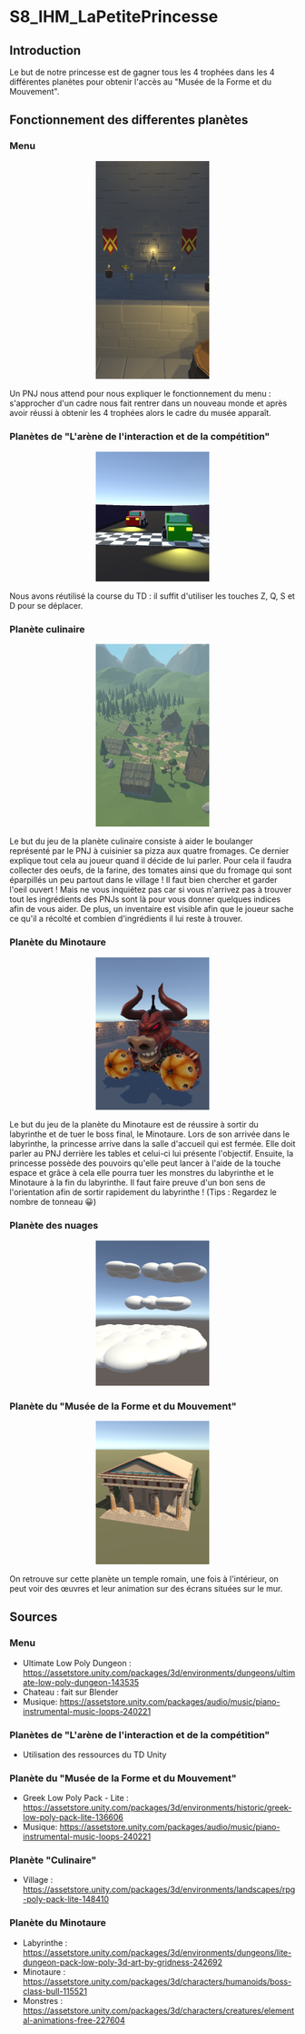 # S8_IHM_LaPetitePrincesse

## Introduction
Le but de notre princesse est de gagner tous les 4 trophées dans les 4 différentes planètes pour obtenir l'accès au "Musée de la Forme et du Mouvement".

## Fonctionnement des differentes planètes
### Menu
<p align="center">
<img src="https://github.com/jordanbenavent/S8_IHM_LaPetitePrincesse/blob/main/La%20petite%20princesse/Assets/Prefab/Emile/cadreMenu.png" width="200">
</p>

Un PNJ nous attend pour nous expliquer le fonctionnement du menu : s'approcher d'un cadre nous fait rentrer dans un nouveau monde et après avoir réussi à obtenir les 4 trophées alors le cadre du musée apparaît.

### Planètes de "L'arène de l'interaction et de la compétition"
<p align="center">
<img src="https://github.com/jordanbenavent/S8_IHM_LaPetitePrincesse/blob/main/La%20petite%20princesse/Assets/Prefab/Emile/cadreRace.png" width="200">
</p>
Nous avons réutilisé la course du TD : il suffit d'utiliser les touches Z, Q, S et D pour se déplacer.

### Planète culinaire
<p align="center">
<img src="https://github.com/jordanbenavent/S8_IHM_LaPetitePrincesse/blob/main/La%20petite%20princesse/Assets/Prefab/Emile/cadreCulinaire.png" width="200">
</p>

Le but du jeu de la planète culinaire consiste à aider le boulanger représenté par le PNJ à cuisinier sa pizza aux quatre fromages. Ce dernier explique tout cela
au joueur quand il décide de lui parler.
Pour cela il faudra collecter des oeufs, de la farine, des tomates ainsi que du fromage qui sont éparpillés un peu partout dans le village ! 
Il faut bien chercher et garder l'oeil ouvert ! Mais ne vous inquiétez pas car si vous n'arrivez pas à trouver tout les ingrédients des PNJs sont là pour vous donner quelques indices afin de vous aider.
De plus, un inventaire est visible afin que le joueur sache ce qu'il a récolté et combien d'ingrédients il lui reste à trouver.


### Planète du Minotaure
<p align="center">
<img src="https://github.com/jordanbenavent/S8_IHM_LaPetitePrincesse/blob/main/La%20petite%20princesse/Assets/Prefab/Emile/cadreMinautor.png" width="200">
</p>

Le but du jeu de la planète du Minotaure est de réussire à sortir du labyrinthe et de tuer le boss final, le Minotaure.
Lors de son arrivée dans le labyrinthe, la princesse arrive dans la salle d'accueil qui est fermée. Elle doit parler au PNJ derrière les tables et celui-ci lui présente l'objectif. Ensuite, la princesse possède des pouvoirs qu'elle peut lancer à l'aide de la touche espace et grâce à cela elle pourra tuer les monstres du labyrinthe et le Minotaure à la fin du labyrinthe.
Il faut faire preuve d'un bon sens de l'orientation afin de sortir rapidement du labyrinthe ! (Tips : Regardez le nombre de tonneau 😀)

### Planète des nuages
<p align="center">
<img src="https://github.com/jordanbenavent/S8_IHM_LaPetitePrincesse/blob/main/La%20petite%20princesse/Assets/Prefab/Emile/cadreNuage.png" width="200">
</p>


### Planète du "Musée de la Forme et du Mouvement"
<p align="center">
<img src="https://github.com/jordanbenavent/S8_IHM_LaPetitePrincesse/blob/main/La%20petite%20princesse/Assets/Prefab/Emile/cadreMusee.png" width="200">
</p>
On retrouve sur cette planète un temple romain, une fois à l'intérieur, on peut voir des œuvres et leur animation sur des écrans situées sur le mur.

## Sources

### Menu
- Ultimate Low Poly Dungeon : https://assetstore.unity.com/packages/3d/environments/dungeons/ultimate-low-poly-dungeon-143535
- Chateau : fait sur Blender
- Musique: https://assetstore.unity.com/packages/audio/music/piano-instrumental-music-loops-240221

### Planètes de "L'arène de l'interaction et de la compétition"
- Utilisation des ressources du TD Unity

### Planète du "Musée de la Forme et du Mouvement"
- Greek Low Poly Pack - Lite : https://assetstore.unity.com/packages/3d/environments/historic/greek-low-poly-pack-lite-136606
- Musique: https://assetstore.unity.com/packages/audio/music/piano-instrumental-music-loops-240221

### Planète "Culinaire"
- Village : https://assetstore.unity.com/packages/3d/environments/landscapes/rpg-poly-pack-lite-148410

### Planète du Minotaure
- Labyrinthe : https://assetstore.unity.com/packages/3d/environments/dungeons/lite-dungeon-pack-low-poly-3d-art-by-gridness-242692
- Minotaure : https://assetstore.unity.com/packages/3d/characters/humanoids/boss-class-bull-115521
- Monstres : https://assetstore.unity.com/packages/3d/characters/creatures/elemental-animations-free-227604